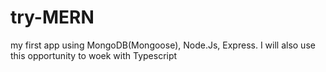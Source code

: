 # try-MERN
my first app using MongoDB(Mongoose), Node.Js, Express. I will also use this opportunity to woek with Typescript
